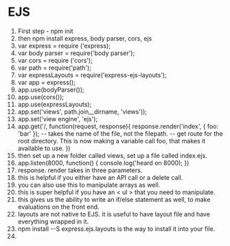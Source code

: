 # EJS 
1. First step - npm init 
1. then npm install express, body parser, cors, ejs
1. var express = require ('express);
1. var body parser = require('body parser');
1. var cors = require ('cors');
1. var path = require('path');
1. var expressLayouts = require('express-ejs-layouts');
1. var app = express();
1. app.use(bodyParser());
1. app.use(cors());
1. app.use(expressLayouts);
1. app.set('views', path.join__dirname, 'views'));
1. app.set('view engine', 'ejs');
1. app.get('/, function(request, response){
  response.render('index', {
    foo: 'bar'
  }); -- takes the name of the file, not the filepath. -- get route for the root directory. This is now making a variable call foo, that makes it available to use. 
})
1. then set up a new folder called views, set up a file called index.ejs.
1. app.listen(8000, function() {
  console.log('heard on 8000);
})
1. response. render takes in three parameters. 
1. this is helpful if you either have an API call or a delete call.  
1. you can also use this to manipulate arrays as well. 
1. this is super helpful if you have an < ul > that you need to manipulate. 
1. this gives us the ability to write an if/else statement as well, to make evaluations on the front end.  
1. layouts are not native to EJS.  it is useful to have layout file and have everything wrapped in it. 
1. npm install --S express.ejs.layouts is the way to install it into your file. 
1. 
